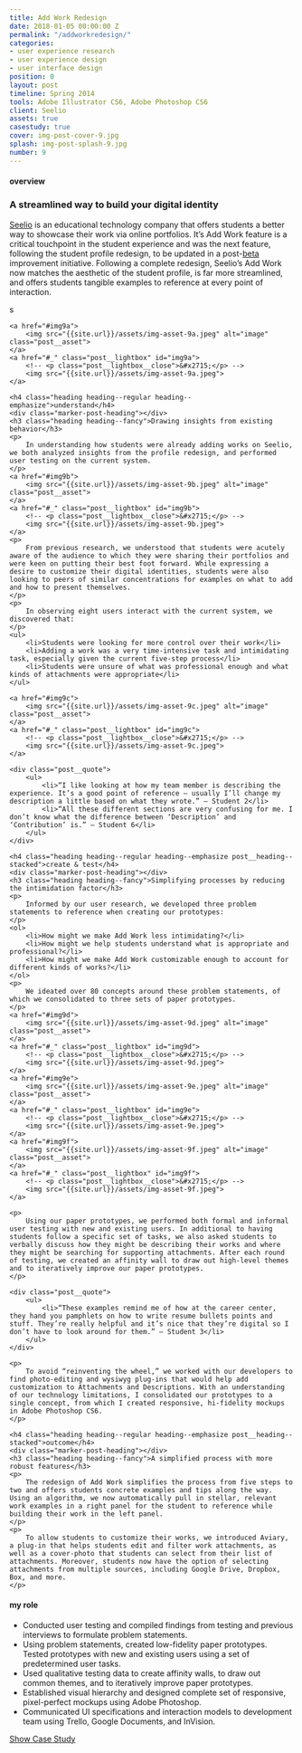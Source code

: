 ```yaml
---
title: Add Work Redesign
date: 2018-01-05 00:00:00 Z
permalink: "/addworkredesign/"
categories:
- user experience research
- user experience design
- user interface design
position: 0
layout: post
timeline: Spring 2014
tools: Adobe Illustrator CS6, Adobe Photoshop CS6
client: Seelio
assets: true
casestudy: true
cover: img-post-cover-9.jpg
splash: img-post-splash-9.jpg
number: 9
---
```


<h4 class="heading heading--regular heading--emphasize">overview</h4>
<div class="marker-post-heading"></div>
<h3 class="heading heading--fancy">A streamlined way to build your digital identity</h3>
<p>
	<a href="http://seelio.com">Seelio</a> is an educational technology company that offers students a better way to showcase their work via online portfolios. It’s Add Work feature is a critical touchpoint in the student experience and was the next feature, following the student profile redesign, to be updated in a post-<a href="https://techcrunch.com/2012/08/06/no-more-boring-resumes-seelio-lets-college-students-showcase-their-work-helps-employers-find-them/" target="_blank">beta</a> improvement initiative. Following a complete redesign, Seelio’s Add Work now matches the aesthetic of the student profile, is far more streamlined, and offers students tangible examples to reference at every point of interaction.

<div class="post__casestudy">s

    <a href="#img9a">
        <img src="{{site.url}}/assets/img-asset-9a.jpeg" alt="image" class="post__asset">
    </a>
	<a href="#_" class="post__lightbox" id="img9a">
        <!-- <p class="post__lightbox__close">&#x2715;</p> -->
        <img src="{{site.url}}/assets/img-asset-9a.jpeg">
    </a>

	<h4 class="heading heading--regular heading--emphasize">understand</h4>
	<div class="marker-post-heading"></div>
	<h3 class="heading heading--fancy">Drawing insights from existing behavior</h3>
	<p>
		In understanding how students were already adding works on Seelio, we both analyzed insights from the profile redesign, and performed user testing on the current system.
	</p>
    <a href="#img9b">
        <img src="{{site.url}}/assets/img-asset-9b.jpeg" alt="image" class="post__asset">
    </a>
	<a href="#_" class="post__lightbox" id="img9b">
        <!-- <p class="post__lightbox__close">&#x2715;</p> -->
        <img src="{{site.url}}/assets/img-asset-9b.jpeg">
    </a>
	<p>
		From previous research, we understood that students were acutely aware of the audience to which they were sharing their portfolios and were keen on putting their best foot forward. While expressing a desire to customize their digital identities, students were also looking to peers of similar concentrations for examples on what to add and how to present themselves.
	</p>
	<p>
		In observing eight users interact with the current system, we discovered that:
	</p>
	<ul>
		<li>Students were looking for more control over their work</li>
		<li>Adding a work was a very time-intensive task and intimidating task, especially given the current five-step process</li>
		<li>Students were unsure of what was professional enough and what kinds of attachments were appropriate</li>
	</ul>
	
    <a href="#img9c">
        <img src="{{site.url}}/assets/img-asset-9c.jpeg" alt="image" class="post__asset">
    </a>
	<a href="#_" class="post__lightbox" id="img9c">
        <!-- <p class="post__lightbox__close">&#x2715;</p> -->
        <img src="{{site.url}}/assets/img-asset-9c.jpeg">
    </a>
	
	<div class="post__quote">
		<ul>
			<li>“I like looking at how my team member is describing the experience. It’s a good point of reference — usually I’ll change my description a little based on what they wrote.” — Student 2</li>
			<li>“All these different sections are very confusing for me. I don’t know what the difference between ‘Description’ and ‘Contribution’ is.” — Student 6</li>
		</ul>
	</div>

	<h4 class="heading heading--regular heading--emphasize post__heading--stacked">create & test</h4>
	<div class="marker-post-heading"></div>
	<h3 class="heading heading--fancy">Simplifying processes by reducing the intimidation factor</h3>
	<p>
		Informed by our user research, we developed three problem statements to reference when creating our prototypes:
	</p>
	<ol>
		<li>How might we make Add Work less intimidating?</li>
		<li>How might we help students understand what is appropriate and professional?</li>
		<li>How might we make Add Work customizable enough to account for different kinds of works?</li>
	</ol>
	<p>
		We ideated over 80 concepts around these problem statements, of which we consolidated to three sets of paper prototypes.
	</p>
    <a href="#img9d">
        <img src="{{site.url}}/assets/img-asset-9d.jpeg" alt="image" class="post__asset">
    </a>
	<a href="#_" class="post__lightbox" id="img9d">
        <!-- <p class="post__lightbox__close">&#x2715;</p> -->
        <img src="{{site.url}}/assets/img-asset-9d.jpeg">
    </a>
    <a href="#img9e">
        <img src="{{site.url}}/assets/img-asset-9e.jpeg" alt="image" class="post__asset">
    </a>
	<a href="#_" class="post__lightbox" id="img9e">
        <!-- <p class="post__lightbox__close">&#x2715;</p> -->
        <img src="{{site.url}}/assets/img-asset-9e.jpeg">
    </a>
    <a href="#img9f">
        <img src="{{site.url}}/assets/img-asset-9f.jpeg" alt="image" class="post__asset">
    </a>
	<a href="#_" class="post__lightbox" id="img9f">
        <!-- <p class="post__lightbox__close">&#x2715;</p> -->
        <img src="{{site.url}}/assets/img-asset-9f.jpeg">
    </a>

    <p>
    	Using our paper prototypes, we performed both formal and informal user testing with new and existing users. In additional to having students follow a specific set of tasks, we also asked students to verbally discuss how they might be describing their works and where they might be searching for supporting attachments. After each round of testing, we created an affinity wall to draw out high-level themes and to iteratively improve our paper prototypes.
	</p>

	<div class="post__quote">
		<ul>
			<li>“These examples remind me of how at the career center, they hand you pamphlets on how to write resume bullets points and stuff. They’re really helpful and it’s nice that they’re digital so I don’t have to look around for them.” — Student 3</li>
		</ul>
	</div>

    <p>
    	To avoid “reinventing the wheel,” we worked with our developers to find photo-editing and wysiwyg plug-ins that would help add customization to Attachments and Descriptions. With an understanding of our technology limitations, I consolidated our prototypes to a single concept, from which I created responsive, hi-fidelity mockups in Adobe Photoshop CS6.
    </p>

	<h4 class="heading heading--regular heading--emphasize post__heading--stacked">outcome</h4>
	<div class="marker-post-heading"></div>
	<h3 class="heading heading--fancy">A simplified process with more robust features</h3>
	<p>
		The redesign of Add Work simplifies the process from five steps to two and offers students concrete examples and tips along the way. Using an algorithm, we now automatically pull in stellar, relevant work examples in a right panel for the student to reference while building their work in the left panel.
	</p>
	<p>
		To allow students to customize their works, we introduced Aviary, a plug-in that helps students edit and filter work attachments, as well as a cover-photo that students can select from their list of attachments. Moreover, students now have the option of selecting attachments from multiple sources, including Google Drive, Dropbox, Box, and more.
	</p>
</div>

<h4 class="heading heading--regular heading--emphasize post__heading--stacked">my role</h4>
<div class="marker-post-heading"></div>
<ul>
	<li>Conducted user testing and compiled findings from testing and previous interviews to formulate problem statements.</li>
	<li>Using problem statements, created low-fidelity paper prototypes. Tested prototypes with new and existing users using a set of predetermined user tasks.</li>
	<li>Used qualitative testing data to create affinity walls, to draw out common themes, and to iteratively improve paper prototypes.</li>
	<li>Established visual hierarchy and designed complete set of responsive, pixel-perfect mockups using Adobe Photoshop.</li>
	<li>Communicated UI specifications and interaction models to development team using Trello, Google Documents, and InVision.</li>
</ul>

<div class="container__button">
	<a id="showcasestudy" class="button__case-study heading heading--regular heading--emphasize" href="#">Show Case Study</a>
</div>
